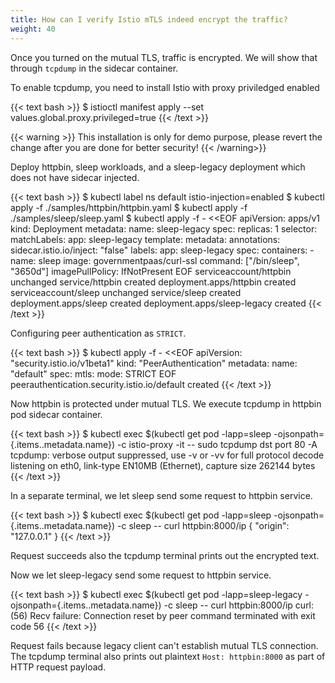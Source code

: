 ```yaml
---
title: How can I verify Istio mTLS indeed encrypt the traffic?
weight: 40
---
```


Once you turned on the mutual TLS, traffic is encrypted. We will show that through `tcpdump` in the
sidecar container.

To enable tcpdump, you need to install Istio with proxy priviledged enabled

{{< text bash >}}
$ istioctl manifest apply --set values.global.proxy.privileged=true
{{< /text >}}

{{< warning >}}
This installation is only for demo purpose, please revert the change after you are done for better security!
{{< /warning>}}

Deploy httpbin, sleep workloads, and a sleep-legacy deployment which does not have sidecar injected.

{{< text bash >}}
$ kubectl label ns default istio-injection=enabled
$ kubectl apply -f ./samples/httpbin/httpbin.yaml
$ kubectl apply -f ./samples/sleep/sleep.yaml
$ kubectl apply -f - <<EOF
apiVersion: apps/v1
kind: Deployment
metadata:
  name: sleep-legacy
spec:
  replicas: 1
  selector:
    matchLabels:
      app: sleep-legacy
  template:
    metadata:
      annotations:
        sidecar.istio.io/inject: "false"
      labels:
        app: sleep-legacy
    spec:
      containers:
      - name: sleep
        image: governmentpaas/curl-ssl
        command: ["/bin/sleep", "3650d"]
        imagePullPolicy: IfNotPresent
EOF
serviceaccount/httpbin unchanged
service/httpbin created
deployment.apps/httpbin created
serviceaccount/sleep unchanged
service/sleep created
deployment.apps/sleep created
deployment.apps/sleep-legacy created
{{< /text >}}

Configuring peer authentication as `STRICT`.

{{< text bash >}}
$ kubectl apply -f - <<EOF
apiVersion: "security.istio.io/v1beta1"
kind: "PeerAuthentication"
metadata:
  name: "default"
spec:
  mtls:
    mode: STRICT
EOF
peerauthentication.security.istio.io/default created
{{< /text >}}

Now httpbin is protected under mutual TLS. We execute tcpdump in httpbin pod sidecar container.

{{< text bash >}}
$ kubectl exec $(kubectl get pod  -lapp=sleep -ojsonpath={.items..metadata.name}) -c istio-proxy -it -- sudo tcpdump dst port 80  -A
tcpdump: verbose output suppressed, use -v or -vv for full protocol decode
listening on eth0, link-type EN10MB (Ethernet), capture size 262144 bytes
{{< /text >}}

In a separate terminal, we let sleep send some request to httpbin service.

{{< text bash >}}
$ kubectl exec $(kubectl get pod  -lapp=sleep -ojsonpath={.items..metadata.name})  -c sleep -- curl httpbin:8000/ip
{
  "origin": "127.0.0.1"
}
{{< /text >}}

Request succeeds also the tcpdump terminal prints out the encrypted text.

Now we let sleep-legacy send some request to httpbin service.

{{< text bash >}}
$ kubectl exec $(kubectl get pod  -lapp=sleep-legacy -ojsonpath={.items..metadata.name})  -c sleep -- curl httpbin:8000/ip
curl: (56) Recv failure: Connection reset by peer
command terminated with exit code 56
{{< /text >}}

Request fails because legacy client can't establish mutual TLS connection. The tcpdump terminal also prints out
plaintext `Host: httpbin:8000` as part of HTTP request payload.
